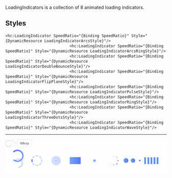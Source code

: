 LoadingIndicators is a collection of 8 animated loading indicators.
## Styles

```
<hc:LoadingIndicator SpeedRatio="{Binding SpeedRatio}" Style="{DynamicResource LoadingIndicatorArcsStyle}"/>
                            <hc:LoadingIndicator SpeedRatio="{Binding SpeedRatio}" Style="{DynamicResource LoadingIndicatorArcsRingStyle}"/>
                            <hc:LoadingIndicator SpeedRatio="{Binding SpeedRatio}" Style="{DynamicResource LoadingIndicatorDoubleBounceStyle}"/>
                            <hc:LoadingIndicator SpeedRatio="{Binding SpeedRatio}" Style="{DynamicResource LoadingIndicatorFlipPlaneStyle}"/>
                            <hc:LoadingIndicator SpeedRatio="{Binding SpeedRatio}" Style="{DynamicResource LoadingIndicatorPulseStyle}"/>
                            <hc:LoadingIndicator SpeedRatio="{Binding SpeedRatio}" Style="{DynamicResource LoadingIndicatorRingStyle}"/>
                            <hc:LoadingIndicator SpeedRatio="{Binding SpeedRatio}" Style="{DynamicResource LoadingIndicatorThreeDotsStyle}"/>
                            <hc:LoadingIndicator SpeedRatio="{Binding SpeedRatio}" Style="{DynamicResource LoadingIndicatorWaveStyle}"/>
```

***


![LoadingIndicator](https://github.com/ghost1372/HandyControls/blob/develop/Resources/Indicator.gif)
